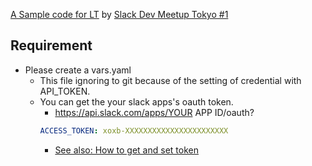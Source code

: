[A Sample code for LT](https://speakerdeck.com/oguma/go-plus-google-cloud-functions-woshi-tutaslackfalsethreadnimodui-ying-sitabotwojian-dan-nizuo-rufang-fa) by [Slack Dev Meetup Tokyo #1](https://slack-dev-jp.connpass.com/event/138388/)

## Requirement

- Please create a vars.yaml
  - This file ignoring to git because of the setting of credential with API_TOKEN.
  - You can get the your slack apps's oauth token.
    - https://api.slack.com/apps/YOUR APP ID/oauth?
    ```vars.yaml
    ACCESS_TOKEN: xoxb-XXXXXXXXXXXXXXXXXXXXXXX
    ```
    - [See also: How to get and set token](https://speakerdeck.com/oguma/go-plus-google-cloud-functions-woshi-tutaslackfalsethreadnimodui-ying-sitabotwojian-dan-nizuo-rufang-fa?slide=23)

